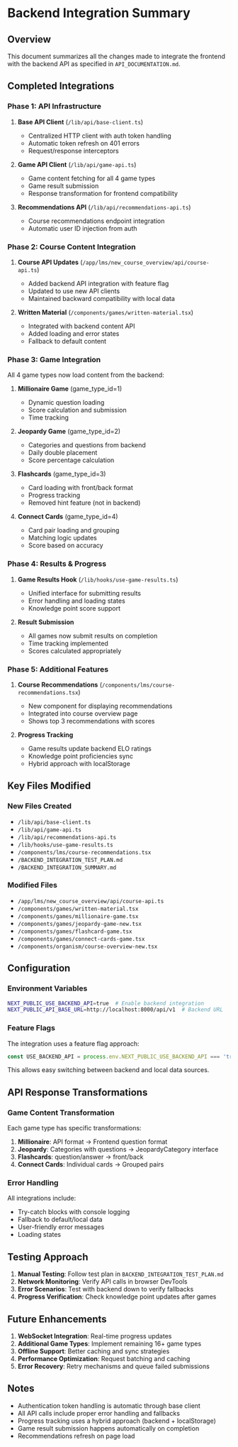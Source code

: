 # Backend Integration Summary

## Overview
This document summarizes all the changes made to integrate the frontend with the backend API as specified in `API_DOCUMENTATION.md`.

## Completed Integrations

### Phase 1: API Infrastructure
1. **Base API Client** (`/lib/api/base-client.ts`)
   - Centralized HTTP client with auth token handling
   - Automatic token refresh on 401 errors
   - Request/response interceptors

2. **Game API Client** (`/lib/api/game-api.ts`)
   - Game content fetching for all 4 game types
   - Game result submission
   - Response transformation for frontend compatibility

3. **Recommendations API** (`/lib/api/recommendations-api.ts`)
   - Course recommendations endpoint integration
   - Automatic user ID injection from auth

### Phase 2: Course Content Integration
1. **Course API Updates** (`/app/lms/new_course_overview/api/course-api.ts`)
   - Added backend API integration with feature flag
   - Updated to use new API clients
   - Maintained backward compatibility with local data

2. **Written Material** (`/components/games/written-material.tsx`)
   - Integrated with backend content API
   - Added loading and error states
   - Fallback to default content

### Phase 3: Game Integration
All 4 game types now load content from the backend:

1. **Millionaire Game** (game_type_id=1)
   - Dynamic question loading
   - Score calculation and submission
   - Time tracking

2. **Jeopardy Game** (game_type_id=2)
   - Categories and questions from backend
   - Daily double placement
   - Score percentage calculation

3. **Flashcards** (game_type_id=3)
   - Card loading with front/back format
   - Progress tracking
   - Removed hint feature (not in backend)

4. **Connect Cards** (game_type_id=4)
   - Card pair loading and grouping
   - Matching logic updates
   - Score based on accuracy

### Phase 4: Results & Progress
1. **Game Results Hook** (`/lib/hooks/use-game-results.ts`)
   - Unified interface for submitting results
   - Error handling and loading states
   - Knowledge point score support

2. **Result Submission**
   - All games now submit results on completion
   - Time tracking implemented
   - Scores calculated appropriately

### Phase 5: Additional Features
1. **Course Recommendations** (`/components/lms/course-recommendations.tsx`)
   - New component for displaying recommendations
   - Integrated into course overview page
   - Shows top 3 recommendations with scores

2. **Progress Tracking**
   - Game results update backend ELO ratings
   - Knowledge point proficiencies sync
   - Hybrid approach with localStorage

## Key Files Modified

### New Files Created
- `/lib/api/base-client.ts`
- `/lib/api/game-api.ts`
- `/lib/api/recommendations-api.ts`
- `/lib/hooks/use-game-results.ts`
- `/components/lms/course-recommendations.tsx`
- `/BACKEND_INTEGRATION_TEST_PLAN.md`
- `/BACKEND_INTEGRATION_SUMMARY.md`

### Modified Files
- `/app/lms/new_course_overview/api/course-api.ts`
- `/components/games/written-material.tsx`
- `/components/games/millionaire-game.tsx`
- `/components/games/jeopardy-game-new.tsx`
- `/components/games/flashcard-game.tsx`
- `/components/games/connect-cards-game.tsx`
- `/components/organism/course-overview-new.tsx`

## Configuration

### Environment Variables
```bash
NEXT_PUBLIC_USE_BACKEND_API=true  # Enable backend integration
NEXT_PUBLIC_API_BASE_URL=http://localhost:8000/api/v1  # Backend URL
```

### Feature Flags
The integration uses a feature flag approach:
```typescript
const USE_BACKEND_API = process.env.NEXT_PUBLIC_USE_BACKEND_API === 'true'
```

This allows easy switching between backend and local data sources.

## API Response Transformations

### Game Content Transformation
Each game type has specific transformations:

1. **Millionaire**: API format → Frontend question format
2. **Jeopardy**: Categories with questions → JeopardyCategory interface
3. **Flashcards**: question/answer → front/back
4. **Connect Cards**: Individual cards → Grouped pairs

### Error Handling
All integrations include:
- Try-catch blocks with console logging
- Fallback to default/local data
- User-friendly error messages
- Loading states

## Testing Approach

1. **Manual Testing**: Follow test plan in `BACKEND_INTEGRATION_TEST_PLAN.md`
2. **Network Monitoring**: Verify API calls in browser DevTools
3. **Error Scenarios**: Test with backend down to verify fallbacks
4. **Progress Verification**: Check knowledge point updates after games

## Future Enhancements

1. **WebSocket Integration**: Real-time progress updates
2. **Additional Game Types**: Implement remaining 16+ game types
3. **Offline Support**: Better caching and sync strategies
4. **Performance Optimization**: Request batching and caching
5. **Error Recovery**: Retry mechanisms and queue failed submissions

## Notes

- Authentication token handling is automatic through base client
- All API calls include proper error handling and fallbacks
- Progress tracking uses a hybrid approach (backend + localStorage)
- Game result submission happens automatically on completion
- Recommendations refresh on page load
